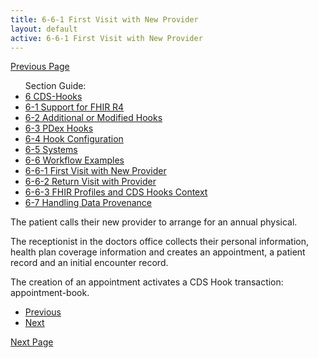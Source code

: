 ```yaml
---
title: 6-6-1 First Visit with New Provider
layout: default
active: 6-6-1 First Visit with New Provider
---
```


[Previous Page](6-6_Workflow_Examples.html)

<ul id="markdown-toc">
	Section Guide:
  <li><a href="6_CDS-Hooks.html" id="markdown-toc-cds-hooks">6 CDS-Hooks</a></li>
  <li><a href="6-1_Support_for_FHIR_R4.html" id="markdown-toc-r4-support">6-1 Support for FHIR R4</a></li>
  <li><a href="6-2_Additional_or_Modified_Hooks.html" id="markdown-toc-additional">6-2 Additional or Modified Hooks</a></li>
  <li><a href="6-3_PDex_Hooks.html" id="markdown-toc-pdex-hooks">6-3 PDex Hooks</a></li>
  <li><a href="6-4_Hook_Configuration.html" id="markdown-toc-hook-configuration">6-4 Hook Configuration</a></li>
	<li><a href="6-5_Systems.html" id="markdown-toc-systems">6-5 Systems</a></li>
	<li><a href="6-6_Workflow_Examples.html" id="markdown-toc-examples">6-6 Workflow Examples</a></li>
	<li><a href="6-6-1_First_Visit_with_New_Provider.html" id="markdown-toc-first-visit">6-6-1 First Visit with New Provider</a></li>
	<li><a href="6-6-2_Return_Visit_with_Provider.html" id="markdown-toc-return-visit">6-6-2 Return Visit with Provider</a></li>
  <li><a href="6-6-3_FHIR_Profiles_and_CDS_Hooks_Context.html" id="markdown-toc-profiles-and-context">6-6-3 FHIR Profiles and CDS Hooks Context</a></li>
	<li><a href="6-7_Handling_Data_Provenance.html" id="markdown-toc-provenance">6-7 Handling Data Provenance</a></li>
</ul>

The patient calls their new provider to arrange for an annual physical.

The receptionist in the doctors office collects their personal information, health plan coverage information and creates an appointment, a patient record and an initial encounter record.  

The creation of an appointment activates a CDS Hook transaction: appointment-book. 

<ul>
  <li><a href="6-6_Workflow_Examples.html" >Previous</a></li>
  <li><a href="6-6-2_Return_Visit_with_Provider.html" >Next</a></li>
</ul>

[Next Page](6-6-2_Return_Visit_with_Provider.html)